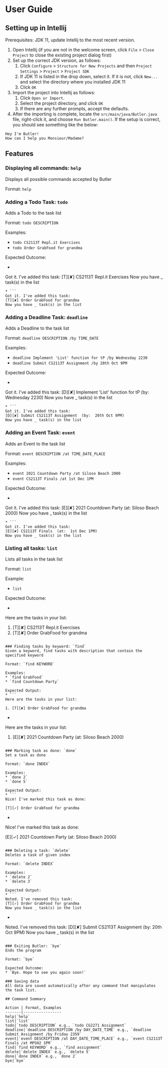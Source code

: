 # User Guide

## Setting up in Intellij

Prerequisites: JDK 11, update Intellij to the most recent version.

1. Open Intellij (if you are not in the welcome screen, click `File` > `Close Project` to close the existing project dialog first)
1. Set up the correct JDK version, as follows:
   1. Click `Configure` > `Structure for New Projects` and then `Project Settings` > `Project` > `Project SDK`
   1. If JDK 11 is listed in the drop down, select it. If it is not, click `New...` and select the directory where you installed JDK 11
   1. Click `OK`
1. Import the project into Intellij as follows:
   1. Click `Open or Import`.
   1. Select the project directory, and click `OK`
   1. If there are any further prompts, accept the defaults.
1. After the importing is complete, locate the `src/main/java/Butler.java` file, right-click it, and choose `Run Butler.main()`. If the setup is correct, you should see something like the below:

```
Hey I'm Butler!
How can I help you Monsieur/Madame?
```

## Features 

### Displaying all commands: `help`
Displays all possible commands accepted by Butler

Format: `help`

### Adding a Todo Task: `todo`
Adds a Todo to the task list

Format: `todo DESCRIPTION`

Examples:
* `todo CS2113T Repl.it Exercises`
* `todo Order GrabFood for grandma`

Expected Outcome:
* ```
Got it. I've added this task: 
[T][✘] CS2113T Repl.it Exercises
Now you have _ task(s) in the list
```
* ```
Got it. I've added this task: 
[T][✘] Order GrabFood for grandma
Now you have _ task(s) in the list
```

### Adding a Deadline Task: `deadline`
Adds a Deadline to the task list

Format: `deadline DESCRIPTION /by TIME_DATE`

Examples:
* `deadline Implement 'List' function for tP /by Wednesday 2230`
* `deadline Submit CS2113T Assignment /by 20th Oct 9PM`

Expected Outcome:

* ```
Got it. I've added this task: 
[D][✘] Implement 'List' function for tP  (by:  Wednesday 2230)
Now you have _ task(s) in the list
```
* ```
Got it. I've added this task: 
[D][✘] Submit CS2113T Assignment  (by:  20th Oct 9PM)
Now you have _ task(s) in the list
```

### Adding an Event Task: `event`
Adds an Event to the task list

Format: `event DESCRIPTION /at TIME_DATE_PLACE`

Examples:
* `event 2021 Countdown Party /at Siloso Beach 2000`
* `event CS2113T Finals /at 1st Dec 1PM`

Expected Outcome:
* ```
Got it. I've added this task: 
[E][✘] 2021 Countdown Party  (at:  Siloso Beach 2000)
Now you have _ task(s) in the list
```
* ```
Got it. I've added this task: 
[E][✘] CS2113T Finals  (at:  1st Dec 1PM)
Now you have _ task(s) in the list
```

### Listing all tasks: `list`
Lists all tasks in the task list

Format: `list`

Example: 
* `list`

Expected Outcome:
* ```
Here are the tasks in your list:

1. [T][✘] CS2113T Repl.it Exercises
2. [T][✘] Order GrabFood for grandma
```

### Finding tasks by keyword: `find`
Given a keyword, find tasks with description that contain the specified keyword

Format: `find KEYWORD`

Examples:
* `find GrabFood`
* `find Countdown Party`

Expected Output:
* ```
Here are the tasks in your list:

1. [T][✘] Order GrabFood for grandma
```
* ```
Here are the tasks in your list:

1. [E][✘] 2021 Countdown Party  (at:  Siloso Beach 2000)
```

### Marking task as done: `done`
Set a task as done

Format: `done INDEX`

Examples:
* `done 2`
* `done 5`

Expected Output:
* ```
Nice! I've marked this task as done:

[T][✓] Order GrabFood for grandma
```
* ```
Nice! I've marked this task as done:

[E][✓] 2021 Countdown Party  (at:  Siloso Beach 2000)
```

### Deleting a task: `delete`
Deletes a task of given index

Format: `delete INDEX`

Examples:
* `delete 2`
* `delete 3`

Expected Output:
* ```
Noted. I've removed this task: 
[T][✓] Order GrabFood for grandma
Now you have _ task(s) in the list
```
* ```
Noted. I've removed this task: 
[D][✘] Submit CS2113T Assignment  (by:  20th Oct 9PM)
Now you have _ task(s) in the list
```

### Exiting Butler: `bye`
Ends the program

Format: `bye`

Expected Outcome:
* `Bye. Hope to see you again soon!`

### Saving data
All data are saved automatically after any command that manipulates the task list.

## Command Summary

Action | Format, Examples
-------|-----------------
help|`help`
list|`list` 
todo|`todo DESCRIPTION` e.g., `todo CG2271 Assignment`
deadline|`deadline DESCRIPTION /by DAY_DATE_TIME` e.g., `deadline Submit Assignment /by Friday 2359`
event|`event DESCRIPTION /at DAY_DATE_TIME_PLACE` e.g., `event CS2113T Finals /at MPSH2 1PM`
find|`find KEYWORD` e.g., `find assignment`
delete|`delete INDEX` e.g., `delete 5`
done|`done INDEX` e.g., `done 2`
bye|`bye`